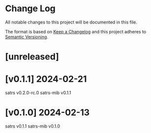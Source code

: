 Change Log
=======

All notable changes to this project will be documented in this file.

The format is based on [Keep a Changelog](http://keepachangelog.com/)
and this project adheres to [Semantic Versioning](http://semver.org/).

# [unreleased]

# [v0.1.1] 2024-02-21

satrs v0.2.0-rc.0
satrs-mib v0.1.1

# [v0.1.0] 2024-02-13

satrs v0.1.1
satrs-mib v0.1.0
